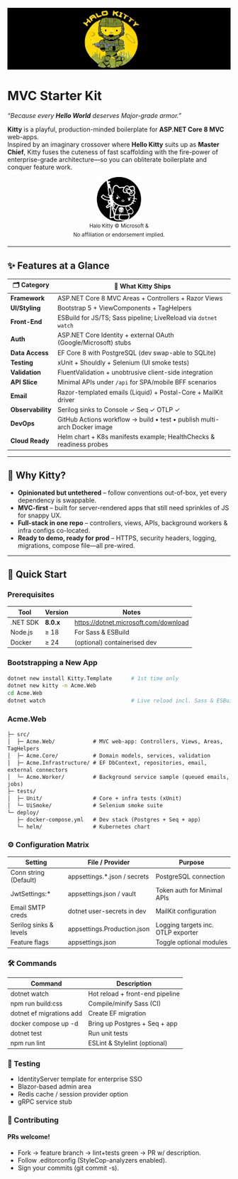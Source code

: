 ![](https://github.com/is-leeroy-jenkins/Kitty/blob/master/Project/Resources/Images/Github/HaloKittyAdventures.png)
#  MVC Starter Kit  
*“Because every **Hello World** deserves Major-grade armor.”*

**Kitty** is a playful, production-minded boilerplate for **ASP.NET Core 8 MVC** web-apps.  
Inspired by an imaginary crossover where **Hello Kitty** suits up as **Master Chief**, Kitty fuses the cuteness of fast scaffolding with the fire-power of enterprise-grade architecture—so you can obliterate boilerplate and conquer feature work.

<div align="center">
  <img src="https://github.com/is-leeroy-jenkins/Kitty/blob/master/Project/Resources/Images/Github/HaloKittyIcon_128px.png" width="100" alt="Kitty – Hello Kitty x Master Chief fan-art">
  <br/>
  <sup>Halo Kitty  © Microsoft &amp <br/>No affiliation or endorsement implied.</sup>
</div>

---

## ✨ Features at a Glance

| 🗂 Category              | 🎁 What Kitty Ships                                                                              |
|-------------------------|--------------------------------------------------------------------------------------------------|
| **Framework**           | ASP.NET Core 8 MVC Areas + Controllers + Razor Views                                             |
| **UI/Styling**          | Bootstrap 5 + ViewComponents + TagHelpers                                                        |
| **Front-End**           | ESBuild for JS/TS; Sass pipeline; LiveReload via `dotnet watch`                                  |
| **Auth**                | ASP.NET Core Identity + external OAuth (Google/Microsoft) stubs                                 |
| **Data Access**         | EF Core 8 with PostgreSQL (dev swap-able to SQLite)                                              |
| **Testing**             | xUnit + Shouldly + Selenium (UI smoke tests)                                                    |
| **Validation**          | FluentValidation + unobtrusive client-side integration                                          |
| **API Slice**           | Minimal APIs under `/api` for SPA/mobile BFF scenarios                                          |
| **Email**               | Razor-templated emails (Liquid) + Postal-Core + MailKit driver                                  |
| **Observability**       | Serilog sinks to Console ✓ Seq ✓ OTLP ✓                                                         |
| **DevOps**              | GitHub Actions workflow → build • test • publish multi-arch Docker image                        |
| **Cloud Ready**         | Helm chart + K8s manifests example; HealthChecks & readiness probes                             |

---

## 🎯 Why Kitty?

* **Opinionated but untethered** – follow conventions out-of-box, yet every dependency is swappable.  
* **MVC-first** – built for server-rendered apps that still need sprinkles of JS for snappy UX.  
* **Full-stack in one repo** – controllers, views, APIs, background workers & infra configs co-located.  
* **Ready to demo, ready for prod** – HTTPS, security headers, logging, migrations, compose file—all pre-wired.  

---

## 🚀 Quick Start

### Prerequisites

| Tool           | Version | Notes                                |
|----------------|---------|--------------------------------------|
| .NET SDK       | **8.0.x** | <https://dotnet.microsoft.com/download> |
| Node.js        | ≥ 18    | For Sass & ESBuild                   |
| Docker         | ≥ 24    | (optional) containerised dev         |


### Bootstrapping a New App

```bash
dotnet new install Kitty.Template      # 1st time only
dotnet new kitty -n Acme.Web
cd Acme.Web
dotnet watch                           # Live reload incl. Sass & ESBuild
```


### Acme.Web
```/
├─ src/
│  ├─ Acme.Web/            # MVC web-app: Controllers, Views, Areas, TagHelpers
│  ├─ Acme.Core/           # Domain models, services, validation
│  ├─ Acme.Infrastructure/ # EF DbContext, repositories, email, external connectors
│  └─ Acme.Worker/         # Background service sample (queued emails, jobs)
├─ tests/
│  ├─ Unit/                # Core + infra tests (xUnit)
│  └─ UiSmoke/             # Selenium smoke suite
└─ deploy/
   ├─ docker-compose.yml   # Dev stack (Postgres + Seq + app)
   └─ helm/                # Kubernetes chart
```

### ⚙️ Configuration Matrix
 Setting | File / Provider | Purpose
--------- | --------- | ---------
Conn string (Default) | appsettings.*.json / secrets | PostgreSQL connection
JwtSettings:* | appsettings.json / vault | Token auth for Minimal APIs
Email SMTP creds | dotnet user-secrets in dev | MailKit configuration
Serilog sinks & levels | appsettings.Production.json | Logging targets inc. OTLP exporter
Feature flags | appsettings.json | Toggle optional modules



### 🛠️ Commands
Command | Description
------- | -----------
dotnet watch | Hot reload + front-end pipeline
npm run build:css | Compile/minify Sass (CI)
dotnet ef migrations add | Create EF migration
docker compose up -d | Bring up Postgres + Seq + app
dotnet test | Run unit tests
npm run lint | ESLint & Stylelint (optional)

### 🧪 Testing
- IdentityServer template for enterprise SSO
- Blazor-based admin area
- Redis cache / session provider option
- gRPC service stub

### 🐛 Contributing
#### PRs welcome!
- Fork → feature branch → lint+tests green → PR w/ description.
- Follow .editorconfig (StyleCop-analyzers enabled).
- Sign your commits (git commit -s).